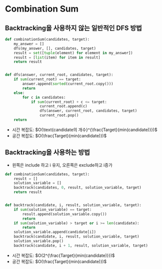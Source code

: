 # Combination Sum

## Backtracking을 사용하지 않는 일반적인 DFS 방법
```python
def combinationSum(candidates, target):
    my_answer = []
    dfs(my_answer, [], candidates, target)
    result = set([tuple(element) for element in my_answer])
    result = [list(item) for item in result]
    return result


def dfs(answer, current_root, candidates, target):
    if sum(current_root) == target:
        answer.append(sorted(current_root.copy()))
        return
    else:
        for c in candidates:
            if sum(current_root) + c <= target:
                current_root.append(c)
                dfs(answer, current_root, candidates, target)
                current_root.pop()
    return
```
- 시간 복잡도: $O(\text{candidate의 개수}^{\frac{Target}{min(candidate)}})$
- 공간 복잡도: $O(\frac{Target}{min(candidate)})$

## Backtracking을 사용하는 방법
- 왼쪽은 include 하고 i 유지, 오른쪽은 exclude하고 i증가
```python
def combinationSum(candidates, target):
    result = []
    solution_variable = []
    backtrack(candidates, 0, result, solution_variable, target)
    return result


def backtrack(candidate, i, result, solution_variable, target):
    if sum(solution_variable) == target:
        result.append(solution_variable.copy())
        return
    if sum(solution_variable) > target or i >= len(candidate):
        return
    solution_variable.append(candidate[i])
    backtrack(candidate, i, result, solution_variable, target)
    solution_variable.pop()
    backtrack(candidate, i + 1, result, solution_variable, target)
```
- 시간 복잡도: $O(2^{\frac{Target}{min(candidate)}})$
- 공간 복잡도: $O(\frac{Target}{min(candidate)})$
